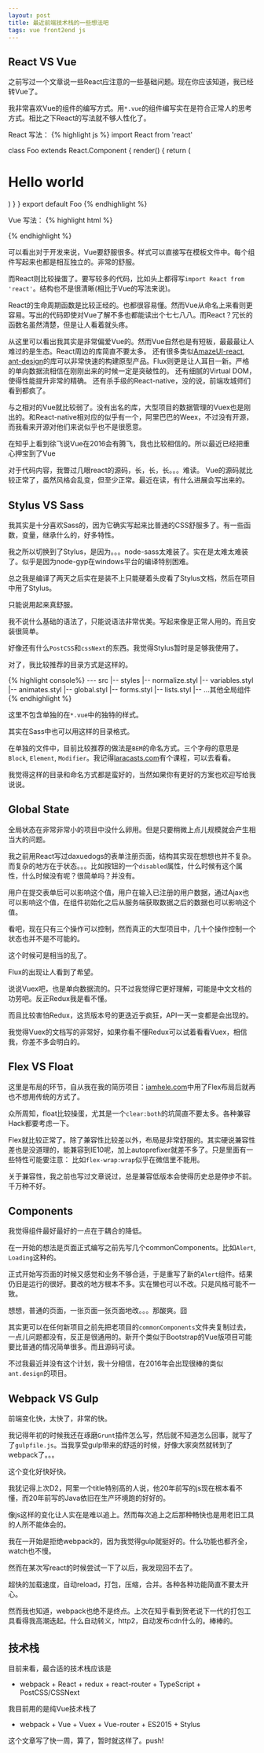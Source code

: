 ```yaml
---
layout: post
title: 最近前端技术栈的一些想法吧
tags: vue front2end js
---
```



## React VS Vue

之前写过一个文章说一些React应注意的一些基础问题。现在你应该知道，我已经转Vue了。

我非常喜欢Vue的组件的编写方式。用`*.vue`的组件编写实在是符合正常人的思考方式。相比之下React的写法就不够人性化了。

React 写法：
{% highlight js %}
import React from 'react'

class Foo extends React.Component {
    render() {
        return (
            <h1>Hello world</h1>
        )
    }
}
export default Foo
{% endhighlight %}

Vue 写法：
{% highlight html %}
<template>
    <h1>{\{ msg }\}</h1>
</template>
<script>
export default {
    data() {
        return {
            msg: 'Hello world'
        }
    }
}
</script>
<style lang="stylus">
h1
    background-color #333
</style>
{% endhighlight %}

可以看出对于开发来说，Vue要舒服很多。样式可以直接写在模板文件中。每个组件写起来也都是相互独立的。非常的舒服。

而React则比较操蛋了。要写较多的代码，比如头上都得写`import React from 'react'`。结构也不是很清晰(相比于Vue的写法来说)。

React的生命周期函数是比较正经的。也都很容易懂。然而Vue从命名上来看则更容易。写出的代码即使对Vue了解不多也都能读出个七七八八。而React？冗长的函数名虽然清楚，但是让人看着就头疼。

从这里可以看出我其实是非常偏爱Vue的。然而Vue自然也是有短板，最最最让人难过的是生态。React周边的库简直不要太多。
还有很多类似[AmazeUI-react](http://amazeui.org), [ant-design](http://ant.design)的库可以非常快速的构建原型产品。Flux则更是让人耳目一新。严格的单向数据流相信在刚刚出来的时候一定是突破性的。
还有细腻的Virtual DOM，使得性能提升非常的精确。
还有杀手级的React-native，没的说，前端攻城师们看到都疯了。

与之相对的Vue就比较弱了。没有出名的库，大型项目的数据管理的Vuex也是刚出的。和React-native相对应的似乎有一个，阿里巴巴的Weex，不过没有开源，而我看来开源对他们来说似乎也不是很愿意。

在知乎上看到徐飞说Vue在2016会有腾飞，我也比较相信的。所以最近已经把重心押宝到了Vue

对于代码内容，我瞥过几眼react的源码，长，长，长。。。难读。
Vue的源码就比较正常了，虽然风格会乱变，但至少正常。最近在读，有什么进展会写出来的。

## Stylus VS Sass

我其实是十分喜欢Sass的，因为它确实写起来比普通的CSS舒服多了。有一些函数，变量，继承什么的，好多特性。

我之所以切换到了Stylus，是因为。。。node-sass太难装了。实在是太难太难装了。似乎是因为node-gyp在windows平台的编译特别困难。

总之我是编译了两天之后实在是装不上只能硬着头皮看了Stylus文档，然后在项目中用了Stylus。

只能说用起来真舒服。

我不说什么基础的语法了，只能说语法非常优美。写起来像是正常人用的。而且安装很简单。

好像还有什么`PostCSS`和`cssNext`的东西。我觉得Stylus暂时是足够我使用了。

对了，我比较推荐的目录方式是这样的。

{% highlight console%}
--- src
  |-- styles
    |-- normalize.styl
    |-- variables.styl
    |-- animates.styl
    |-- global.styl
    |-- forms.styl
    |-- lists.styl
    |-- ...其他全局组件
{% endhighlight %}

这里不包含单独的在`*.vue`中的独特的样式。

其实在Sass中也可以用这样的目录格式。

在单独的文件中，目前比较推荐的做法是`BEM`的命名方式。三个字母的意思是`Block`, `Element`, `Modifier`。我记得[laracasts.com](https://laracasts.com)有个课程，可以去看看。

我觉得这样的目录和命名方式都是蛮好的，当然如果你有更好的方案也欢迎写给我说说。

## Global State

全局状态在非常非常小的项目中没什么卵用。但是只要稍微上点儿规模就会产生相当大的问题。

我之前用React写过daxuedogs的表单注册页面，结构其实现在想想也并不复杂。而复杂的地方在于状态。。。比如按钮的一个`disabled`属性，什么时候有这个属性，什么时候没有呢？很简单吗？并没有。

用户在提交表单后可以影响这个值，用户在输入已注册的用户数据，通过Ajax也可以影响这个值，在组件初始化之后从服务端获取数据之后的数据也可以影响这个值。

看吧，现在只有三个操作可以控制，然而真正的大型项目中，几十个操作控制一个状态也并不是不可能的。

这个时候可是相当的乱了。

Flux的出现让人看到了希望。

说说Vuex吧，也是单向数据流的。只不过我觉得它更好理解，可能是中文文档的功劳吧。反正Redux我是看不懂。

而且比较害怕Redux，这货版本号的更迭近乎疯狂，API一天一变都是会出现的。

我觉得Vuex的文档写的非常好，如果你看不懂Redux可以试着看看Vuex，相信我，你差不多会明白的。

## Flex VS Float

这里是布局的环节，自从我在我的简历项目：[iamhele.com](https://www.iamhele.com)中用了Flex布局后就再也不想用传统的方式了。

众所周知，float比较操蛋，尤其是一个`clear:both`的坑简直不要太多。各种兼容Hack都要考虑一下。

Flex就比较正常了。除了兼容性比较差以外，布局是非常舒服的。其实硬说兼容性差也是没道理的，能兼容到IE10呢，加上autoprefixer就差不多了。只是里面有一些特性可能要注意：
比如`flex-wrap:wrap`似乎在微信里不能用。

关于兼容性，我之前也写过文章说过，总是兼容低版本会使得历史总是停步不前。千万种不好。

## Components

我觉得组件最好最好的一点在于耦合的降低。

在一开始的想法是页面正式编写之前先写几个commonComponents。比如`Alert`, `Loading`这种的。

正式开始写页面的时候又感觉和业务不够合适，于是重写了新的`Alert`组件。结果仍旧是运行的很好。要改的地方根本不多。实在懒也可以不改。只是风格可能不一致。

想想，普通的页面，一张页面一张页面地改。。。那酸爽。囧

其实更可以在任何新项目之前先把老项目的`commonComponents`文件夹复制过去，一点儿问题都没有，反正是很通用的。新开个类似于Bootstrap的Vue版项目可能要比普通的情况简单很多。而且源码可读。

不过我最近并没有这个计划，我十分相信，在2016年会出现很棒的类似`ant.design`的项目。

## Webpack VS Gulp

前端变化快，太快了，非常的快。

我记得年初的时候我还在琢磨`Grunt`插件怎么写，然后就不知道怎么回事，就写了了`gulpfile.js`。当我享受gulp带来的舒适的时候，好像大家突然就转到了webpack了。。。

这个变化好快好快。

我犹记得上次D2，阿里一个title特别高的人说，他20年前写的js现在根本看不懂，而20年前写的Java依旧在生产环境跑的好好的。

像js这样的变化让人实在是难以追上。然而每次追上之后那种畅快也是用老旧工具的人所不能体会的。

我在一开始是拒绝webpack的，因为我觉得gulp就挺好的。什么功能也都齐全，watch也不慢。

然而在某次写react的时候尝试一下了以后，我发现回不去了。

超快的加载速度，自动reload，打包，压缩，合并。各种各种功能简直不要太开心。

然而我也知道，webpack也绝不是终点。上次在知乎看到贺老说下一代的打包工具看得我高潮迭起。什么自动转义，http2，自动发布cdn什么的。棒棒的。

## 技术栈

目前来看，最合适的技术栈应该是

* webpack + React + redux + react-router + TypeScript + PostCSS/CSSNext

我目前用的是纯Vue技术栈了

* webpack + Vue + Vuex + Vue-router + ES2015 + Stylus

这个文章写了快一周，算了，暂时就这样了。push!
